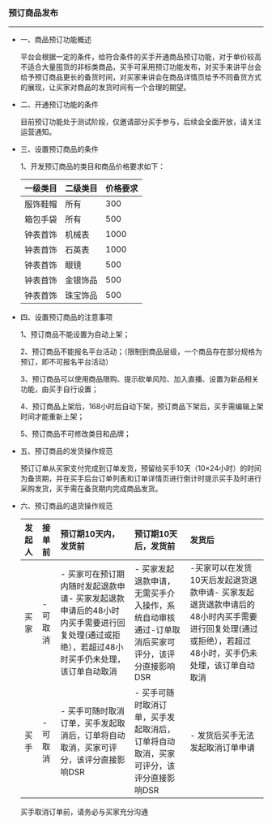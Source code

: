 ### 预订商品发布

---

* 一、商品预订功能概述

  平台会根据一定的条件，给符合条件的买手开通商品预订功能，对于单价较高不适合大量囤货的非标类商品，买手可采用预订功能发布，对买手来讲平台会给予预订商品更长的备货时间，对买家来讲会在商品详情页给予不同备货方式的展现，让买家对商品的发货时间有一个合理的期望。

* 二、开通预订功能的条件

  目前预订功能处于测试阶段，仅邀请部分买手参与，后续会全面开放，请关注运营通知。

* 三、设置预订商品的条件

  1、开发预订商品的类目和商品价格要求如下：

  | 一级类目 | 二级类目 | 价格要求 |
  | :--- | :--- | :--- |
  | 服饰鞋帽 | 所有 | 300 |
  | 箱包手袋 | 所有 | 500 |
  | 钟表首饰 | 机械表 | 1000 |
  | 钟表首饰 | 石英表 | 1000 |
  | 钟表首饰 | 眼镜 | 500 |
  | 钟表首饰 | 金银饰品 | 500 |
  | 钟表首饰 | 珠宝饰品 | 500 |

* 四、设置预订商品的注意事项

  1、预订商品不能设置为自动上架；

  2、预订商品不能报名平台活动；（限制到商品层级，一个商品存在部分规格为预订，即不可报名平台活动）

  3、预订商品可以使用商品限购、提示砍单风险、加入直播、设置为新品相关功能，由买手自行设置；

  4、预订商品上架后，168小时后自动下架，预订商品下架后，买手需编辑上架时间才能重新上架；

  5、预订商品不可修改类目和品牌；

* 五、预订商品的发货操作规范

  预订订单从买家支付完成到订单发货，预留给买手10天（10×24小时）的时间为备货期，并在买手后台订单列表和订单详情页进行倒计时提示买手及时进行采购发货，买手需在备货期内完成商品发货。

* 六、预订商品的退货操作规范

  | 发起人 | 接单前 | 预订期10天内，发货前 | 预订期10天后，发货前 | 发货后 |
  | :--- | :--- | :--- | :--- | :--- |
  | 买家 | - 可取消 | - 买家可在预订期内随时发起退款申请- 买家发起退款申请后的48小时内买手需要进行回复处理\(通过或拒绝），若超过48小时买手仍未处理，该订单自动取消 | - 买家发起退款申请，无需买手介入操作，系统自动审核通过-订单取消后买家可评分，该评分直接影响DSR | -买家可以在发货10天后发起退货退款申请- 买家发起退货退款申请后的48小时内买手需要进行回复处理\(通过或拒绝），若超过48小时，买手仍未处理，该订单自动取消 |
  | 买手 | -可取消 | - 买手可随时取消订单，买手发起取消后，订单将自动取消，买家可评分，该评分直接影响DSR | - 买手可随时取消订单，买手发起取消后，订单将自动取消，买家可评分，该评分直接影响DSR | - 发货后买手无法发起取消订单申请 |

  买手取消订单前，请务必与买家充分沟通



